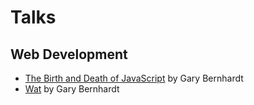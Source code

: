 # Talks

## Web Development
- [The Birth and Death of JavaScript](https://www.destroyallsoftware.com/talks/the-birth-and-death-of-javascript) by Gary Bernhardt
- [Wat](https://www.destroyallsoftware.com/talks/wat) by Gary Bernhardt

